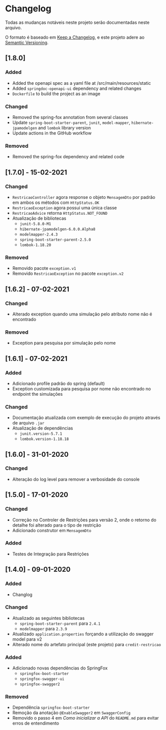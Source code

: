 # Changelog
Todas as mudanças notáveis neste projeto serão documentadas neste arquivo.

O formato é baseado em [Keep a Changelog](https://keepachangelog.com/en/1.0.0/),
e este projeto adere ao [Semantic Versioning](https://semver.org/spec/v2.0.0.html).

## [1.8.0]

### Added
- Added the openapi spec as a yaml file at /src/main/resources/static
- Added `springdoc-openapi-ui` dependency and related changes
- `Dockerfile` to build the project as an image

### Changed
- Removed the spring-fox annotation from several classes
- Update `spring-boot-starter-parent`, `junit`, `model-mapper`, `hibernate-jpamodelgen` and `lombok` library version
- Update actions in the GitHub workflow

### Removed
- Removed the spring-fox dependency and related code

## [1.7.0] - 15-02-2021

### Changed
- `RestricaoController` agora response o objeto `MensagemDto` por padrão em ambos os métodos com `HttpStatus.OK`
- `RestricaoException` agora possui uma única classe
- `RestricaoAdvice` retorna `HttpStatus.NOT_FOUND`
- Atualização de bibliotecas
  - `junit-5.8.0-M1`
  - `hibernate-jpamodelgen-6.0.0.Alpha8`
  - `modelmapper-2.4.3`
  - `spring-boot-starter-parent-2.5.0`
  - `lombok-1.18.20`

### Removed
- Removido pacote `exception.v1`
- Removido `RestricaoException` no pacote `exception.v2`

## [1.6.2] - 07-02-2021

### Changed
- Alterado exception quando uma simulação pelo atributo nome não é encontrado

### Removed
- Exception para pesquisa por simulação pelo nome

## [1.6.1] - 07-02-2021

### Added
- Adicionado profile padrão do spring (default)
- Exception customizada para pesquisa por nome não encontrado no endpoint the simulações

### Changed
- Documentação atualizada com exemplo de execução do projeto através de arquivo `.jar`
- Atualização de dependências
  - `junit.version-5.7.1`
  - `lombok.version-1.18.18`

## [1.6.0] - 31-01-2020

### Changed
- Alteração do log level para remover a verbosidade do console

## [1.5.0] - 17-01-2020

### Changed
- Correção no Controler de Restrições para versão 2, onde o retorno do detalhe foi alterado para o tipo de restrição
- Adicionado construtor em `MensagemDto`

### Added
- Testes de Integração para Restrições

## [1.4.0] - 09-01-2020

### Added
- Changlog

### Changed
- Atualizado as seguintes bibliotecas
   - `spring-boot-starter-parent` para `2.4.1`
   - `modelmapper` para `2.3.9`
- Atualizado `application.properties` forçando a utilização do swagger model para v2
- Alterado nome do artefato principal (este projeto) para `credit-restricao`


### Added
- Adicionado novas dependências do SpringFox
   - `springfox-boot-starter`
   - `springfox-swagger-ui`
   - `springfox-swagger2`
  
### Removed
- Dependência `springfox-boot-starter`
- Remoção da anotação `@EnableSwagger2` em `SwaggerConfig`
- Removido o passo 4 em _Como inicializar a API_ do `README.md` para evitar erros de entendimento